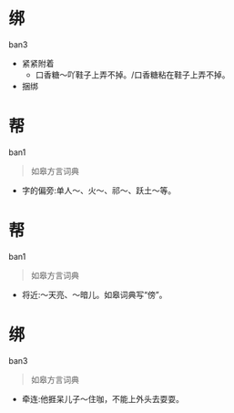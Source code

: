 # 绑
ban3
- 紧紧附着
  - 口香糖～吖鞋子上弄不掉。/口香糖粘在鞋子上弄不掉。
- 捆绑

# 帮
ban1
> 如皋方言词典
- 字的偏旁:单人～、火～、祁～、跃土～等。

# 帮
ban1
> 如皋方言词典
- 将近:～天亮、～暗儿。如皋词典写“傍”。

# 绑
ban3
> 如皋方言词典
- 牵连:他捱呆儿子～住咖，不能上外头去耍耍。

